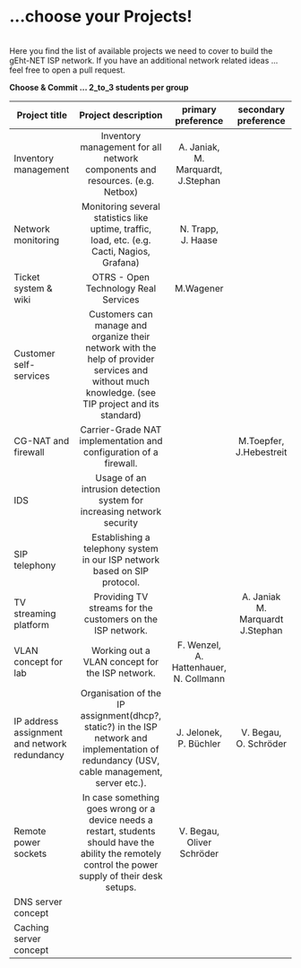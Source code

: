 # ...choose your Projects!
<br/>
Here you find the list of available projects we need to cover to build the gEht-NET ISP network.  
If you have an additional network related ideas ... feel free to open a pull request.  

**Choose & Commit ... 2_to_3 students per group**


| Project title | Project description | primary preference | secondary preference |
|----------------------  | :---------------------------: | :--------------------: | :--------------------: |
|Inventory management    | Inventory management for all network components and resources. (e.g. Netbox) | A. Janiak,<br/>M. Marquardt,<br/>J.Stephan |
|Network monitoring      | Monitoring several statistics like uptime, traffic, load, etc. (e.g. Cacti, Nagios, Grafana) | N. Trapp,<br/>J. Haase |
|Ticket system & wiki    | OTRS - Open Technology Real Services| M.Wagener |
|Customer self-services  | Customers can manage and organize their network with the help of provider services and without much knowledge. (see TIP project and its standard) | |
|CG-NAT and firewall     | Carrier-Grade NAT implementation and configuration of a firewall. | | M.Toepfer,<br/>J.Hebestreit
|IDS                     | Usage of an intrusion detection system for increasing network security | |
|SIP telephony           | Establishing a telephony system in our ISP network based on SIP protocol. | |
|TV streaming platform   | Providing TV streams for the customers on the ISP network. | | A. Janiak <br/> M. Marquardt <br/> J.Stephan
|VLAN concept for lab    | Working out a VLAN concept for the ISP network. | F. Wenzel,<br/>A. Hattenhauer,<br/>N. Collmann 
|IP address assignment and network redundancy | Organisation of the IP assignment(dhcp?, static?) in the ISP network and implementation of redundancy (USV, cable management, server etc.). | J. Jelonek,<br/>P. Büchler | V. Begau,<br/>O. Schröder
|Remote power sockets    | In case something goes wrong or a device needs a restart, students should have the ability the remotely control the power supply of their desk setups. | V. Begau,<br/>Oliver Schröder | |
|DNS server concept      || |
|Caching server concept  || |
